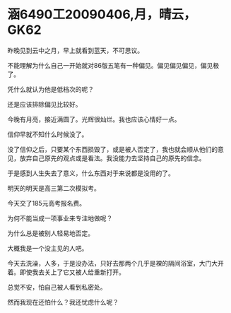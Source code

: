 # 涵6490工20090406,月，晴云，GK62

昨晚见到云中之月，早上就看到蓝天，不可思议。

不能理解为什么自己一开始就对86版五笔有一种偏见。偏见偏见偏见，偏见极了。

凭什么就认为他是低档次的呢？

还是应该排除偏见比较好。

今晚有月亮，接近满圆了。光辉很灿烂。我也应该心情好一点。

信仰早就不知什么时候没了。

没了信仰之后，只要某个东西损毁了，或是被人否定了，我也就会顺从他们的意见，放弃自己原先的观点或是看法。我没能力去坚持自己的原先的信念。

于是感到人生失去了意义，什么东西对于来说都是没用的了。

明天的明天是高三第二次模拟考。

今天交了185元高考报名费。

为何不能当成一项事业来专注地做呢？

为什么总是被别人轻易地否定。

大概我是一个没主见的人吧。

今天去洗澡，人多，于是没办法，只好去那两个几乎是裸的隔间浴室，大门大开着。即使我去关上了它又被人给重新打开。

总觉不安，怕自己被人看到私密处。

然而我现在还怕什么？我还忧虑什么呢？
